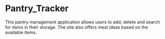 # Pantry_Tracker
This pantry management application allows users to add, delete and search for items in their storage. The site also offers meal ideas based on the available items.
